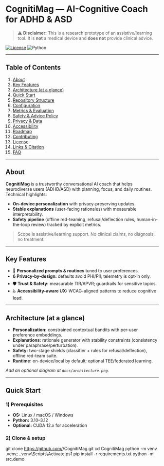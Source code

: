 # CognitiMag — AI-Cognitive Coach for ADHD & ASD

> ⚠️ **Disclaimer:** This is a research prototype of an assistive/learning tool. It is **not** a medical device and **does not** provide clinical advice.

[![License](https://img.shields.io/badge/license-Apache--2.0-blue.svg)](./LICENSE)
![Python](https://img.shields.io/badge/python-3.10–3.12-informational)

---

## Table of Contents
1. [About](#about)
2. [Key Features](#key-features)
3. [Architecture (at a glance)](#architecture-at-a-glance)
4. [Quick Start](#quick-start)
5. [Repository Structure](#repository-structure)
6. [Configuration](#configuration)
7. [Metrics & Evaluation](#metrics--evaluation)
8. [Safety & Advice Policy](#safety--advice-policy)
9. [Privacy & Data](#privacy--data)
10. [Accessibility](#accessibility)
11. [Roadmap](#roadmap)
12. [Contributing](#contributing)
13. [License](#license)
14. [Links & Citation](#links--citation)
15. [FAQ](#faq)

---

## About
**CognitiMag** is a trustworthy conversational AI coach that helps neurodiverse users (ADHD/ASD) with planning, focus, and daily routines. Technical highlights:
- **On-device personalization** with privacy-preserving updates.
- **Stable explanations** (user-facing rationales) with measurable interpretability.
- **Safety pipeline** (offline red-teaming, refusal/deflection rules, human-in-the-loop review) tracked by explicit metrics.

> Scope is assistive/learning support. No clinical claims, no diagnosis, no treatment.

---

## Key Features
- 🧭 **Personalized prompts & routines** tuned to user preferences.
- 🔒 **Privacy-by-design:** defaults avoid PHI/PII; telemetry is opt-in only.
- 🛡️ **Trust & Safety:** measurable TIR/APVR; guardrails for sensitive topics.
- ♿ **Accessibility-aware UX:** WCAG-aligned patterns to reduce cognitive load.

---

## Architecture (at a glance)
- **Personalization:** constrained contextual bandits with per-user preference embeddings.
- **Explanations:** rationale generator with stability constraints (consistency under paraphrase/perturbation).
- **Safety:** two-stage shields (classifier + rules for refusal/deflection), offline red-team suite.
- **Runtime:** on-device/local by default; optional TEE/federated learning.
  
_Add an optional diagram at `docs/architecture.png`._

---

## Quick Start

### 1) Prerequisites
- **OS:** Linux / macOS / Windows  
- **Python:** 3.10–3.12  
- **Optional:** CUDA 12.x for acceleration

### 2) Clone & setup
git clone https://github.com/<org>/CognitiMag.git
cd CognitiMag
python -m venv .venv; .\.venv\Scripts\Activate.ps1
pip install -r requirements.txt
python -m src.demo
